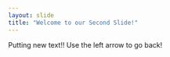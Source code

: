 ```yaml
---
layout: slide
title: "Welcome to our Second Slide!"
---
```

Putting new text!!
Use the left arrow to go back!
